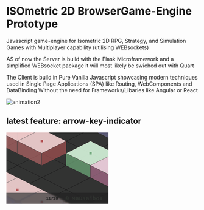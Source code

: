 # ISOmetric 2D BrowserGame-Engine Prototype

Javascript game-engine for Isometric 2D
RPG, Strategy, and Simulation Games with Multiplayer capability (utilising WEBsockets)

AS of now the Server is build with the Flask Microframework and a simplified WEBsocket package
it will most likely be swiched out with Quart 

The Client is build in Pure Vanilla Javascript showcasing modern techniques used in
Single Page Applications (SPA) like Routing, WebComponents and DataBinding 
Without the need for Frameworks/Libaries like Angular or React

![animation2](https://github.com/MaDsaiboT/ISOmetric-BrowserGame-Engine-Prototype/blob/master/__ScreenShots/Animation2.gif)

## latest feature: arrow-key-indicator
<img src="./__ScreenShots/Animation4.gif" width="268" />
